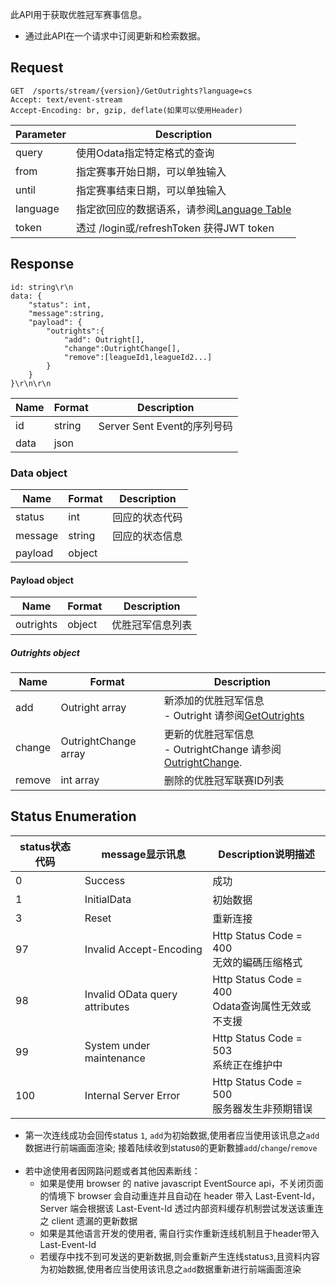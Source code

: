 ﻿此API用于获取优胜冠军赛事信息。
* 通过此API在一个请求中订阅更新和检索数据。

## Request
```http request
GET  /sports/stream/{version}/GetOutrights?language=cs
Accept: text/event-stream
Accept-Encoding: br, gzip, deflate(如果可以使用Header)
```

| Parameter | Description |
| ------ | ------ |
| query | 使用Odata指定特定格式的查询 |
| from | 指定赛事开始日期，可以单独输入 |
| until | 指定赛事结束日期，可以单独输入 |
| language | 指定欲回应的数据语系，请参阅[Language Table](/j33app2/sports/wiki/Language-Table) |
| token | 透过 /login或/refreshToken 获得JWT token |

## Response
```
id: string\r\n
data: {
    "status": int,
    "message":string,
    "payload": {
        "outrights":{
            "add": Outright[],
            "change":OutrightChange[],
            "remove":[leagueId1,leagueId2...]
        }   
    }
}\r\n\r\n
```
| Name| Format | Description |
| ------ | ------ | ------ |
|id|string|Server Sent Event的序列号码| 
|data|json||

### Data object
| Name| Format | Description |
| ------ | ------ | ------ |
|status|int|回应的状态代码|
|message|string|回应的状态信息|
|payload|object| |

#### Payload object
| Name| Format | Description |
| ------ | ------ | ------ |
|outrights|object|优胜冠军信息列表|

##### Outrights object
| Name| Format | Description |
| ------ | ------ | ------ |
|add|Outright array|新添加的优胜冠军信息<br>- Outright 请参阅[GetOutrights](/j33app2/sports/wiki/GetOutrights) |
|change|OutrightChange array|更新的优胜冠军信息<br>- OutrightChange 请参阅[OutrightChange](/j33app2/sports/wiki/SSE-OutrightChange-Information).|
|remove|int array|删除的优胜冠军联赛ID列表|

## Status Enumeration
| status状态代码 | message显示讯息 | Description说明描述 | 
| ------ | ------ | ------ |
|0|Success|成功|
|1|InitialData|初始数据|
|3|Reset|重新连接|
|97|Invalid Accept-Encoding|Http Status Code = 400<br>无效的編碼压缩格式|
|98|Invalid OData query attributes|Http Status Code = 400<br>Odata查询属性无效或不支援|
|99|System under maintenance|Http Status Code = 503<br>系统正在维护中|
|100|Internal Server Error|Http Status Code = 500<br>服务器发生非预期错误|

* 第一次连线成功会回传status ```1```, ```add```为初始数据,使用者应当使用该讯息之```add```数据进行前端画面渲染; 接着陆续收到status```0```的更新數據```add```/```change```/```remove```
  <br><br>
* 若中途使用者因网路问题或者其他因素断线：
    * 如果是使用 browser 的 native javascript EventSource api，不关闭页面的情境下 browser 会自动重连并且自动在 header 带入 Last-Event-Id， Server 端会根据该 Last-Event-Id 透过内部资料缓存机制尝试发送该重连之 client 遗漏的更新数据
    * 如果是其他语言开发的使用者, 需自行实作重新连线机制且于header带入Last-Event-Id
    * 若缓存中找不到可发送的更新数据,则会重新产生连线status```3```,且资料内容为初始数据,使用者应当使用该讯息之```add```数据重新进行前端画面渲染
